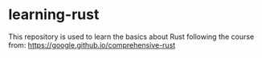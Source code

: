 # learning-rust
This repository is used to learn the basics about Rust following the course from: https://google.github.io/comprehensive-rust